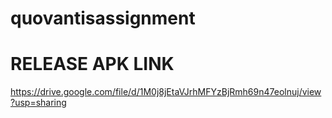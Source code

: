# quovantisassignment



#   RELEASE APK LINK




https://drive.google.com/file/d/1M0j8jEtaVJrhMFYzBjRmh69n47eolnuj/view?usp=sharing




